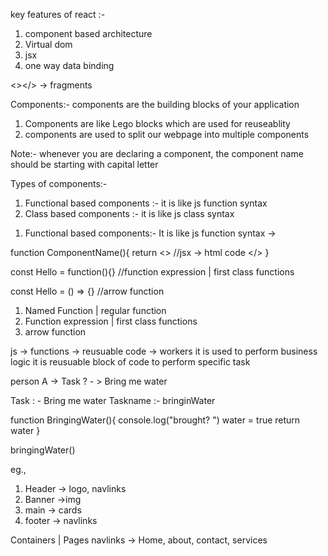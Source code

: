 
key features of react :- 
1. component based architecture
2. Virtual dom
3. jsx
4. one way data binding

<></> -> fragments

Components:- components are the building blocks of your application
1. Components are like Lego blocks which are used for reuseablity
2. components are used to split our webpage into multiple components

Note:- whenever you are declaring a component, the component name should be starting with capital letter

Types of components:- 
1. Functional based components :- it is like js function syntax
2. Class based components :- it is like js class syntax
<!-- 3. Server based components -->

1. Functional based components:- It is like js function syntax -> 

function ComponentName(){
    return <>
    //jsx -> html code
    </>
}

const Hello = function(){} //function expression | first class functions

const Hello = () => {} //arrow function

1. Named Function | regular function
2. Function expression | first class functions
3. arrow function

js -> functions -> reusuable code -> workers 
it is used to perform business logic
it is reusuable block of code to perform specific task

person A -> Task ? - > Bring me water

Task : - Bring me water
Taskname :- bringinWater

function BringingWater(){
    console.log("brought? ")
    water = true
    return water
}

bringingWater()

eg.,

1. Header -> logo, navlinks
2. Banner ->img
3. main -> cards
4. footer -> navlinks

Containers | Pages
navlinks -> Home, about, contact, services 